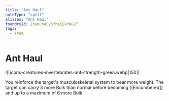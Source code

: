 ```yaml
---
title: "Ant Haul"
noteType: "spell"
aliases: "Ant Haul"
foundryId: Item.m4SySYheiEkrNG27
tags:
  - Item
---
```


# Ant Haul
![[icons-creatures-invertebrates-ant-strength-green.webp|150]]

You reinforce the target's musculoskeletal system to bear more weight. The target can carry 3 more Bulk than normal before becoming [[Encumbered]] and up to a maximum of 6 more Bulk.
